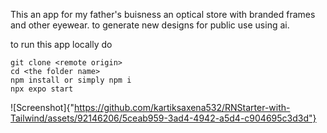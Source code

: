 This an app for my father's buisness an optical store with branded frames and other eyewear.
to generate new designs for public use using ai.


to run this app locally do
```
git clone <remote origin>
cd <the folder name>
npm install or simply npm i
npx expo start
```

![Screenshot]{"https://github.com/kartiksaxena532/RNStarter-with-Tailwind/assets/92146206/5ceab959-3ad4-4942-a5d4-c904695c3d3d"}
